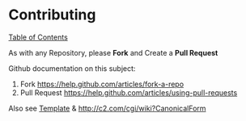 # Contributing

[Table of Contents](/README.md)

As with any Repository, please **Fork** and Create a **Pull Request**

Github documentation on this subject:

1. Fork https://help.github.com/articles/fork-a-repo
2. Pull Request https://help.github.com/articles/using-pull-requests

Also see [Template](docs/_template.md) & http://c2.com/cgi/wiki?CanonicalForm
